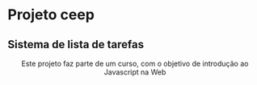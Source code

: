 # Projeto ceep
## Sistema de lista de tarefas
<p align="center">Este projeto faz parte de um curso, com o objetivo de introdução ao Javascript na Web</p>
